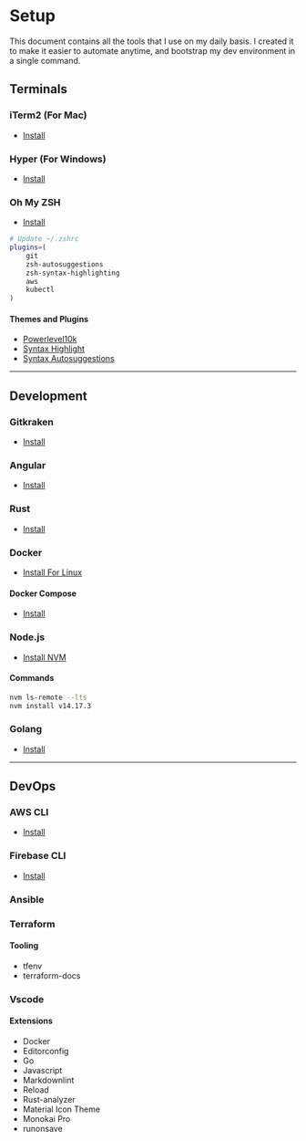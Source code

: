 # Setup

This document contains all the tools that I use on my daily basis. I created it to make it easier to automate anytime, and bootstrap my dev environment in a single command.

## Terminals

### iTerm2 (For Mac)

- [Install](https://iterm2.com/)

### Hyper (For Windows)

- [Install](https://hyper.is/)

### Oh My ZSH

- [Install](https://github.com/ohmyzsh/ohmyzsh)

```sh
# Update ~/.zshrc
plugins=(
    git
    zsh-autosuggestions
    zsh-syntax-highlighting
    aws
    kubectl
)
```

#### Themes and Plugins

- [Powerlevel10k](https://github.com/romkatv/powerlevel10k#oh-my-zsh)
- [Syntax Highlight](https://github.com/zsh-users/zsh-syntax-highlighting)
- [Syntax Autosuggestions](https://github.com/zsh-users/zsh-autosuggestions)

---

## Development

### Gitkraken

- [Install](https://www.gitkraken.com/)

### Angular

- [Install](https://angular.io/guide/setup-local#install-the-angular-cli)

### Rust

- [Install](https://www.rust-lang.org/tools/install)

### Docker

- [Install For Linux](https://docs.docker.com/engine/install/ubuntu/)

#### Docker Compose

- [Install](https://docs.docker.com/compose/install/)

### Node.js

- [Install NVM](https://github.com/nvm-sh/nvm)

#### Commands

```sh
nvm ls-remote --lts
nvm install v14.17.3
```

### Golang

- [Install](https://golang.org/doc/install)

---

## DevOps

### AWS CLI

- [Install](https://docs.aws.amazon.com/cli/latest/userguide/install-cliv2.html)

### Firebase CLI

- [Install](https://firebase.google.com/docs/cli#install-cli-mac-linux)

### Ansible

### Terraform

#### Tooling

- tfenv
- terraform-docs

### Vscode

#### Extensions

- Docker
- Editorconfig
- Go
- Javascript
- Markdownlint
- Reload
- Rust-analyzer
- Material Icon Theme
- Monokai Pro
- runonsave
